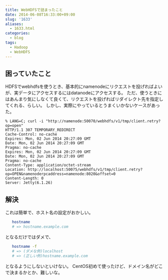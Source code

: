 ```yaml
---
title: WebHDFSで詰まったこと
date: 2014-06-08T16:33:00+09:00
slug: '1633'
aliases:
  - 1633.html
categories:
  - blog
tags:
  - Hadoop
  - WebHDFS
---
```



## 困っていたこと
HDFSでwebhdfsを使うとき、基本的にnamenodeにリクエストを投げればよいが、実データにアクセスするにはdatanodeにアクセスする。
ただ、使うときにはあんまり気にしなくて良くて、リクエストを投げればリダイレクト先を指定してくれる、らしい。
しかし、実際にやっているとうまくいかないケースがあった。

```shell
% LANG=C; curl -i "http://namenode:50070/webhdfs/v1/tmp/client.retry?op=open"
HTTP/1.1 307 TEMPORARY_REDIRECT
Cache-Control: no-cache
Expires: Mon, 02 Jun 2014 20:27:09 GMT
Date: Mon, 02 Jun 2014 20:27:09 GMT
Pragma: no-cache
Expires: Mon, 02 Jun 2014 20:27:09 GMT
Date: Mon, 02 Jun 2014 20:27:09 GMT
Pragma: no-cache
Content-Type: application/octet-stream
Location: http://localhost:50075/webhdfs/v1/tmp/client.retry?op=OPEN&namenoderpcaddress=namenode:8020&offset=0
Content-Length: 0
Server: Jetty(6.1.26)
```

## 解決
これは簡単で、ホスト名の設定がおかしい。

``` sh
   hostname
   # => hostname.example.com
```
となるだけではダメで、

``` sh
   hostname -f
   # => (ダメな例)localhost
   # => (正しい例)hostname.example.com
```
となるようにしないといけない。
CentOS初めて使ったけど、ドメイン名がどこで決まるかとか、難しいな。

